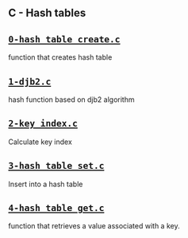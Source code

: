 ## C - Hash tables

## [`0-hash_table_create.c`](0-hash_table_create.c)
function that creates hash table

## [`1-djb2.c`](1-djb2.c)
hash function based on djb2 algorithm

## [`2-key_index.c`](2-key_index.c)
Calculate key index

## [`3-hash_table_set.c`](3-hash_table_set.c)
Insert into a hash table

## [`4-hash_table_get.c`](4-hash_table_get.c)
function that retrieves a value associated with a key.
